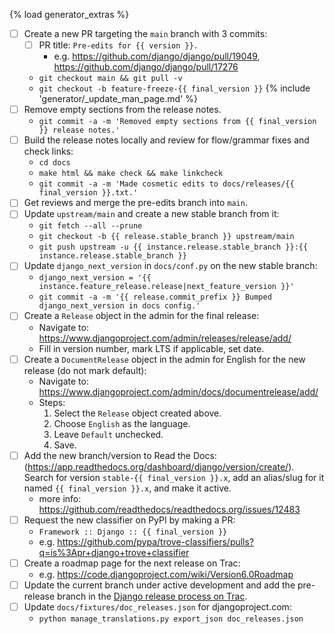{% load generator_extras %}
- [ ] Create a new PR targeting the `main` branch with 3 commits:
  - [ ] PR title: `Pre-edits for {{ version }}.`
    - e.g. https://github.com/django/django/pull/19049, https://github.com/django/django/pull/17276
  - `git checkout main && git pull -v`
  - `git checkout -b feature-freeze-{{ final_version }}`
{% include 'generator/_update_man_page.md' %}
- [ ] Remove empty sections from the release notes.
  - `git commit -a -m 'Removed empty sections from {{ final_version }} release notes.'`
- [ ] Build the release notes locally and review for flow/grammar fixes and check links:
  - `cd docs`
  - `make html && make check && make linkcheck`
  - `git commit -a -m 'Made cosmetic edits to docs/releases/{{ final_version }}.txt.'`
- [ ] Get reviews and merge the pre-edits branch into `main`.
- [ ] Update `upstream/main` and create a new stable branch from it:
  - `git fetch --all --prune`
  - `git checkout -b {{ release.stable_branch }} upstream/main`
  - `git push upstream -u {{ instance.release.stable_branch }}:{{ instance.release.stable_branch }}`
- [ ] Update `django_next_version` in `docs/conf.py` on the new stable branch:
  - `django_next_version = '{{ instance.feature_release.release|next_feature_version }}'`
  - `git commit -a -m '{{ release.commit_prefix }} Bumped django_next_version in docs config.'`
- [ ] Create a `Release` object in the admin for the final release:
  - Navigate to: https://www.djangoproject.com/admin/releases/release/add/
  - Fill in version number, mark LTS if applicable, set date.
- [ ] Create a `DocumentRelease` object in the admin for English for the new release (do not mark default):
  - Navigate to: https://www.djangoproject.com/admin/docs/documentrelease/add/
  - Steps:
    1. Select the `Release` object created above.
    2. Choose `English` as the language.
    3. Leave `Default` unchecked.
    4. Save.
- [ ] Add the new branch/version to Read the Docs:
  (https://app.readthedocs.org/dashboard/django/version/create/). Search for
  version `stable-{{ final_version }}.x`, add an alias/slug for it named
  `{{ final_version }}.x`, and make it active.
  - more info: https://github.com/readthedocs/readthedocs.org/issues/12483
- [ ] Request the new classifier on PyPI by making a PR:
  - `Framework :: Django :: {{ final_version }}`
  - e.g. https://github.com/pypa/trove-classifiers/pulls?q=is%3Apr+django+trove+classifier
- [ ] Create a roadmap page for the next release on Trac:
  - e.g. https://code.djangoproject.com/wiki/Version6.0Roadmap
- [ ] Update the current branch under active development and add the pre-release
  branch in the [Django release process on Trac](https://code.djangoproject.com/#Djangoreleaseprocess).
- [ ] Update `docs/fixtures/doc_releases.json` for djangoproject.com:
  - `python manage_translations.py export_json doc_releases.json`
